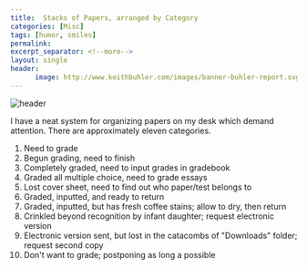 ```yaml
---
title:  Stacks of Papers, arranged by Category
categories: [Misc]
tags: [humor, smiles]
permalink: 
excerpt_separator: <!--more-->
layout: single
header:
      image: http://www.keithbuhler.com/images/banner-buhler-report.svg
---
```


![header](https://images-na.ssl-images-amazon.com/images/I/51Xf6Fe2fOL._SR600%2C315_PIWhiteStrip%2CBottomLeft%2C0%2C35_PIAmznPrime%2CBottomLeft%2C0%2C-5_SCLZZZZZZZ_.jpg)

I have a neat system for organizing papers on my desk which demand attention. There are approximately eleven categories. 

1. Need to grade 
2. Begun grading, need to finish 
3. Completely graded, need to input grades in gradebook 
4. Graded all multiple choice, need to grade essays
5. Lost cover sheet, need to find out who paper/test belongs to 
7. Graded, inputted, and ready to return
8. Graded, inputted, but has fresh coffee stains; allow to dry, then return
9. Crinkled beyond recognition by infant daughter; request electronic version
10. Electronic version sent, but lost in the catacombs of "Downloads" folder; request second copy
11. Don't want to grade; postponing as long a possible 

